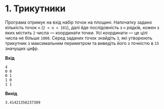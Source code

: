 # 1. Трикутники

Програма отримує на вхід набір точок на площині. Напочатку задано кількість точок `n` (`2 < n < 101`), далі йде послідовність з `n` рядків, кожен з яких містить `2` числа — координати точки. Усі координати — це цілі числа не більше `1000`. Серед заданих точок знайдіть `3`, які утворюють трикутник з максимальним периметром та виведіть його з точністю в `15` значущих цифр.

**Вхід**
```
4 
0 0
0 1
1 0
1 1
```

**Вихід**
```
3.41421356237309
```
